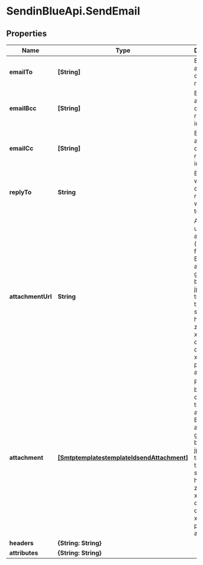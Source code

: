 # SendinBlueApi.SendEmail

## Properties
Name | Type | Description | Notes
------------ | ------------- | ------------- | -------------
**emailTo** | **[String]** | Email addresses of the recipients | 
**emailBcc** | **[String]** | Email addresses of the recipients in bcc | [optional] 
**emailCc** | **[String]** | Email addresses of the recipients in cc | [optional] 
**replyTo** | **String** | Email on which campaign recipients will be able to reply to | [optional] 
**attachmentUrl** | **String** | Absolute url of the attachment (no local file). Extension allowed: gif, png, bmp, cgm, jpg, jpeg, tif, tiff, rtf, txt, css, shtml, html, htm, csv, zip, pdf, xml, ods, doc, docx, docm, ics, xls, xlsx, ppt, tar, and ez | [optional] 
**attachment** | [**[SmtptemplatestemplateIdsendAttachment]**](SmtptemplatestemplateIdsendAttachment.md) | Pass the base64 content of the attachment. Extension allowed: gif, png, bmp, cgm, jpg, jpeg, tif, tiff, rtf, txt, css, shtml, html, htm, csv, zip, pdf, xml, ods, doc, docx, docm, ics, xls, xlsx, ppt, tar, and ez | [optional] 
**headers** | **{String: String}** |  | [optional] 
**attributes** | **{String: String}** |  | [optional] 



